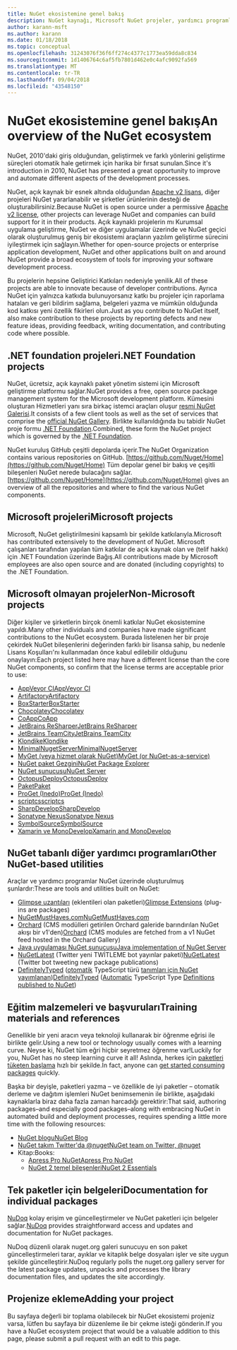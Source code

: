 ```yaml
---
title: NuGet ekosistemine genel bakış
description: NuGet kaynağı, Microsoft NuGet projeler, yardımcı programlar ve eğitim malzemeleri NuGet ekosisteminde kapsamlı kaynaklar.
author: karann-msft
ms.author: karann
ms.date: 01/18/2018
ms.topic: conceptual
ms.openlocfilehash: 31243076f36f6ff274c4377c1773ea59dda8c834
ms.sourcegitcommit: 1d1406764c6af5fb7801d462e0c4afc9092fa569
ms.translationtype: MT
ms.contentlocale: tr-TR
ms.lasthandoff: 09/04/2018
ms.locfileid: "43548150"
---
```

# <a name="an-overview-of-the-nuget-ecosystem"></a><span data-ttu-id="0c1fc-103">NuGet ekosistemine genel bakış</span><span class="sxs-lookup"><span data-stu-id="0c1fc-103">An overview of the NuGet ecosystem</span></span>

<span data-ttu-id="0c1fc-104">NuGet, 2010'daki giriş olduğundan, geliştirmek ve farklı yönlerini geliştirme süreçleri otomatik hale getirmek için harika bir fırsat sunulan.</span><span class="sxs-lookup"><span data-stu-id="0c1fc-104">Since it's introduction in 2010, NuGet has presented a great opportunity to improve and automate different aspects of the development processes.</span></span>

<span data-ttu-id="0c1fc-105">NuGet, açık kaynak bir esnek altında olduğundan [Apache v2 lisans](http://choosealicense.com/licenses/apache/), diğer projeleri NuGet yararlanabilir ve şirketler ürünlerinin desteği de oluşturabilirsiniz.</span><span class="sxs-lookup"><span data-stu-id="0c1fc-105">Because NuGet is open source under a permissive [Apache v2 license](http://choosealicense.com/licenses/apache/), other projects can leverage NuGet and companies can build support for it in their products.</span></span> <span data-ttu-id="0c1fc-106">Açık kaynaklı projelerin mı Kurumsal uygulama geliştirme, NuGet ve diğer uygulamalar üzerinde ve NuGet geçici olarak oluşturulmuş geniş bir ekosistemi araçların yazılım geliştirme sürecini iyileştirmek için sağlayın.</span><span class="sxs-lookup"><span data-stu-id="0c1fc-106">Whether for open-source projects or enterprise application development, NuGet and other applications built on and around NuGet provide a broad ecosystem of tools for improving your software development process.</span></span>

<span data-ttu-id="0c1fc-107">Bu projelerin hepsine Geliştirici Katkıları nedeniyle yenilik.</span><span class="sxs-lookup"><span data-stu-id="0c1fc-107">All of these projects are able to innovate because of developer contributions.</span></span> <span data-ttu-id="0c1fc-108">Ayrıca NuGet için yalnızca katkıda bulunuyorsanız katkı bu projeler için raporlama hataları ve geri bildirim sağlama, belgeleri yazma ve mümkün olduğunda kod katkısı yeni özellik fikirleri olun.</span><span class="sxs-lookup"><span data-stu-id="0c1fc-108">Just as you contribute to NuGet itself, also make contribution to these projects by reporting defects and new feature ideas, providing feedback, writing documentation, and contributing code where possible.</span></span>

## <a name="net-foundation-projects"></a><span data-ttu-id="0c1fc-109">.NET foundation projeleri</span><span class="sxs-lookup"><span data-stu-id="0c1fc-109">.NET Foundation projects</span></span>

<span data-ttu-id="0c1fc-110">NuGet, ücretsiz, açık kaynaklı paket yönetim sistemi için Microsoft geliştirme platformu sağlar.</span><span class="sxs-lookup"><span data-stu-id="0c1fc-110">NuGet provides a free, open source package management system for the Microsoft development platform.</span></span> <span data-ttu-id="0c1fc-111">Kümesini oluşturan Hizmetleri yanı sıra birkaç istemci araçları oluşur [resmi NuGet Galerisi](http://www.nuget.org).</span><span class="sxs-lookup"><span data-stu-id="0c1fc-111">It consists of a few client tools as well as the set of services that comprise the [official NuGet Gallery](http://www.nuget.org).</span></span> <span data-ttu-id="0c1fc-112">Birlikte kullanıldığında bu tabidir NuGet proje formu [.NET Foundation](http://www.dotnetfoundation.org/).</span><span class="sxs-lookup"><span data-stu-id="0c1fc-112">Combined, these form the NuGet project which is governed by the [.NET Foundation](http://www.dotnetfoundation.org/).</span></span>

<span data-ttu-id="0c1fc-113">NuGet kuruluş GitHub çeşitli depolarda içerir.</span><span class="sxs-lookup"><span data-stu-id="0c1fc-113">The NuGet Organization contains various repositories on GitHub.</span></span> <span data-ttu-id="0c1fc-114">[https://github.com/Nuget/Home](https://github.com/Nuget/Home) Tüm depolar genel bir bakış ve çeşitli bileşenleri NuGet nerede bulacağını sağlar.</span><span class="sxs-lookup"><span data-stu-id="0c1fc-114">[https://github.com/Nuget/Home](https://github.com/Nuget/Home) gives an overview of all the repositories and where to find the various NuGet components.</span></span>

## <a name="microsoft-projects"></a><span data-ttu-id="0c1fc-115">Microsoft projeleri</span><span class="sxs-lookup"><span data-stu-id="0c1fc-115">Microsoft projects</span></span>

<span data-ttu-id="0c1fc-116">Microsoft, NuGet geliştirilmesini kapsamlı bir şekilde katkılarıyla.</span><span class="sxs-lookup"><span data-stu-id="0c1fc-116">Microsoft has contributed extensively to the development of NuGet.</span></span> <span data-ttu-id="0c1fc-117">Microsoft çalışanları tarafından yapılan tüm katkılar de açık kaynak olan ve (telif hakkı) için .NET Foundation üzerinde Bağış.</span><span class="sxs-lookup"><span data-stu-id="0c1fc-117">All contributions made by Microsoft employees are also open source and are donated (including copyrights) to the .NET Foundation.</span></span>

## <a name="non-microsoft-projects"></a><span data-ttu-id="0c1fc-118">Microsoft olmayan projeler</span><span class="sxs-lookup"><span data-stu-id="0c1fc-118">Non-Microsoft projects</span></span>

<span data-ttu-id="0c1fc-119">Diğer kişiler ve şirketlerin birçok önemli katkılar NuGet ekosistemine yapıldı.</span><span class="sxs-lookup"><span data-stu-id="0c1fc-119">Many other individuals and companies have made significant contributions to the NuGet ecosystem.</span></span> <span data-ttu-id="0c1fc-120">Burada listelenen her bir proje çekirdek NuGet bileşenlerini değerinden farklı bir lisansa sahip, bu nedenle Lisans Koşulları'nı kullanmadan önce kabul edilebilir olduğunu onaylayın:</span><span class="sxs-lookup"><span data-stu-id="0c1fc-120">Each project listed here may have a different license than the core NuGet components, so confirm that the license terms are acceptable prior to use:</span></span>

- [<span data-ttu-id="0c1fc-121">AppVeyor CI</span><span class="sxs-lookup"><span data-stu-id="0c1fc-121">AppVeyor CI</span></span>](https://www.appveyor.com/)
- [<span data-ttu-id="0c1fc-122">Artifactory</span><span class="sxs-lookup"><span data-stu-id="0c1fc-122">Artifactory</span></span>](https://www.jfrog.com/artifactory/)
- [<span data-ttu-id="0c1fc-123">BoxStarter</span><span class="sxs-lookup"><span data-stu-id="0c1fc-123">BoxStarter</span></span>](http://boxstarter.org/)
- [<span data-ttu-id="0c1fc-124">Chocolatey</span><span class="sxs-lookup"><span data-stu-id="0c1fc-124">Chocolatey</span></span>](https://chocolatey.org/)
- [<span data-ttu-id="0c1fc-125">CoApp</span><span class="sxs-lookup"><span data-stu-id="0c1fc-125">CoApp</span></span>](http://coapp.org/)
- [<span data-ttu-id="0c1fc-126">JetBrains ReSharper</span><span class="sxs-lookup"><span data-stu-id="0c1fc-126">JetBrains ReSharper</span></span>](https://resharper-plugins.jetbrains.com/)
- [<span data-ttu-id="0c1fc-127">JetBrains TeamCity</span><span class="sxs-lookup"><span data-stu-id="0c1fc-127">JetBrains TeamCity</span></span>](https://www.jetbrains.com/teamcity/)
- [<span data-ttu-id="0c1fc-128">Klondike</span><span class="sxs-lookup"><span data-stu-id="0c1fc-128">Klondike</span></span>](https://github.com/themotleyfool/Klondike)
- [<span data-ttu-id="0c1fc-129">MinimalNugetServer</span><span class="sxs-lookup"><span data-stu-id="0c1fc-129">MinimalNugetServer</span></span>](https://github.com/TanukiSharp/MinimalNugetServer)
- [<span data-ttu-id="0c1fc-130">MyGet (veya hizmet olarak NuGet)</span><span class="sxs-lookup"><span data-stu-id="0c1fc-130">MyGet (or NuGet-as-a-service)</span></span>](http://www.myget.org/)
- [<span data-ttu-id="0c1fc-131">NuGet paket Gezgini</span><span class="sxs-lookup"><span data-stu-id="0c1fc-131">NuGet Package Explorer</span></span>](https://github.com/NuGetPackageExplorer/NuGetPackageExplorer)
- [<span data-ttu-id="0c1fc-132">NuGet sunucusu</span><span class="sxs-lookup"><span data-stu-id="0c1fc-132">NuGet Server</span></span>](http://nugetserver.net/)
- [<span data-ttu-id="0c1fc-133">OctopusDeploy</span><span class="sxs-lookup"><span data-stu-id="0c1fc-133">OctopusDeploy</span></span>](https://octopus.com/)
- [<span data-ttu-id="0c1fc-134">Paket</span><span class="sxs-lookup"><span data-stu-id="0c1fc-134">Paket</span></span>](https://fsprojects.github.io/Paket/)
- [<span data-ttu-id="0c1fc-135">ProGet (Inedo)</span><span class="sxs-lookup"><span data-stu-id="0c1fc-135">ProGet (Inedo)</span></span>](http://inedo.com/proget)
- [<span data-ttu-id="0c1fc-136">scriptcs</span><span class="sxs-lookup"><span data-stu-id="0c1fc-136">scriptcs</span></span>](http://scriptcs.net/)
- [<span data-ttu-id="0c1fc-137">SharpDevelop</span><span class="sxs-lookup"><span data-stu-id="0c1fc-137">SharpDevelop</span></span>](http://community.sharpdevelop.net/blogs/mattward/archive/2011/01/23/NuGetSupportInSharpDevelop.aspx)
- [<span data-ttu-id="0c1fc-138">Sonatype Nexus</span><span class="sxs-lookup"><span data-stu-id="0c1fc-138">Sonatype Nexus</span></span>](http://www.sonatype.com/nexus-repository-sonatype)
- [<span data-ttu-id="0c1fc-139">SymbolSource</span><span class="sxs-lookup"><span data-stu-id="0c1fc-139">SymbolSource</span></span>](http://www.symbolsource.org/Public)
- [<span data-ttu-id="0c1fc-140">Xamarin ve MonoDevelop</span><span class="sxs-lookup"><span data-stu-id="0c1fc-140">Xamarin and MonoDevelop</span></span>](https://github.com/mrward/monodevelop-nuget-addin)

## <a name="other-nuget-based-utilities"></a><span data-ttu-id="0c1fc-141">NuGet tabanlı diğer yardımcı programları</span><span class="sxs-lookup"><span data-stu-id="0c1fc-141">Other NuGet-based utilities</span></span>

<span data-ttu-id="0c1fc-142">Araçlar ve yardımcı programlar NuGet üzerinde oluşturulmuş şunlardır:</span><span class="sxs-lookup"><span data-stu-id="0c1fc-142">These are tools and utilities built on NuGet:</span></span>

- <span data-ttu-id="0c1fc-143">[Glimpse uzantıları](http://getglimpse.com/Packages) (eklentileri olan paketleri)</span><span class="sxs-lookup"><span data-stu-id="0c1fc-143">[Glimpse Extensions](http://getglimpse.com/Packages) (plug-ins are packages)</span></span>
- [<span data-ttu-id="0c1fc-144">NuGetMustHaves.com</span><span class="sxs-lookup"><span data-stu-id="0c1fc-144">NuGetMustHaves.com</span></span>](http://nugetmusthaves.com/)
- <span data-ttu-id="0c1fc-145">[Orchard](http://www.orchardproject.net/) (CMS modülleri getirilen Orchard galeride barındırılan NuGet akışı bir v1'den)</span><span class="sxs-lookup"><span data-stu-id="0c1fc-145">[Orchard](http://www.orchardproject.net/) (CMS modules are fetched from a v1 NuGet feed hosted in the Orchard Gallery)</span></span>
- [<span data-ttu-id="0c1fc-146">Java uygulaması NuGet sunucusu</span><span class="sxs-lookup"><span data-stu-id="0c1fc-146">Java implementation of NuGet Server</span></span>](http://jonnyzzz.com/blog/2012/03/07/nuget-server-in-pure-java/)
- <span data-ttu-id="0c1fc-147">[NuGetLatest](https://twitter.com/NuGetLatest) (Twitter yeni TWİTLEME bot yayınlar paketi)</span><span class="sxs-lookup"><span data-stu-id="0c1fc-147">[NuGetLatest](https://twitter.com/NuGetLatest) (Twitter bot tweeting new package publications)</span></span>
- <span data-ttu-id="0c1fc-148">[DefinitelyTyped](http://definitelytyped.org/) ([otomatik](https://github.com/DefinitelyTyped/NugetAutomation/) TypeScript türü [tanımları için NuGet yayımlanan](http://www.nuget.org/packages?q=DefinitelyTyped))</span><span class="sxs-lookup"><span data-stu-id="0c1fc-148">[DefinitelyTyped](http://definitelytyped.org/) ([Automatic](https://github.com/DefinitelyTyped/NugetAutomation/) TypeScript Type [Definitions published to NuGet](http://www.nuget.org/packages?q=DefinitelyTyped))</span></span>

## <a name="training-materials-and-references"></a><span data-ttu-id="0c1fc-149">Eğitim malzemeleri ve başvuruları</span><span class="sxs-lookup"><span data-stu-id="0c1fc-149">Training materials and references</span></span>

<span data-ttu-id="0c1fc-150">Genellikle bir yeni aracın veya teknoloji kullanarak bir öğrenme eğrisi ile birlikte gelir.</span><span class="sxs-lookup"><span data-stu-id="0c1fc-150">Using a new tool or technology usually comes with a learning curve.</span></span> <span data-ttu-id="0c1fc-151">Neyse ki, NuGet tüm eğri hiçbir seyretmez öğrenme var!</span><span class="sxs-lookup"><span data-stu-id="0c1fc-151">Luckily for you, NuGet has no steep learning curve it all!</span></span> <span data-ttu-id="0c1fc-152">Aslında, herkes için [paketleri tüketen başlama](../quickstart/use-a-package.md) hızlı bir şekilde.</span><span class="sxs-lookup"><span data-stu-id="0c1fc-152">In fact, anyone can [get started consuming packages](../quickstart/use-a-package.md) quickly.</span></span>

<span data-ttu-id="0c1fc-153">Başka bir deyişle, paketleri yazma – ve özellikle de iyi paketler – otomatik derleme ve dağıtım işlemleri NuGet benimsemenin ile birlikte, aşağıdaki kaynaklarla biraz daha fazla zaman harcadığı gerektirir:</span><span class="sxs-lookup"><span data-stu-id="0c1fc-153">That said, authoring packages–and especially good packages–along with  embracing NuGet in automated build and deployment processes, requires spending a little more time with the following resources:</span></span>

- [<span data-ttu-id="0c1fc-154">NuGet blogu</span><span class="sxs-lookup"><span data-stu-id="0c1fc-154">NuGet Blog</span></span>](http://blog.nuget.org/)
- [<span data-ttu-id="0c1fc-155">NuGet takım Twitter'da @nuget</span><span class="sxs-lookup"><span data-stu-id="0c1fc-155">NuGet team on Twitter, @nuget</span></span>](http://twitter.com/nuget)
- <span data-ttu-id="0c1fc-156">Kitap:</span><span class="sxs-lookup"><span data-stu-id="0c1fc-156">Books:</span></span>
  - [<span data-ttu-id="0c1fc-157">Apress Pro NuGet</span><span class="sxs-lookup"><span data-stu-id="0c1fc-157">Apress Pro NuGet</span></span>](http://bit.ly/ProNuGet)
  - [<span data-ttu-id="0c1fc-158">NuGet 2 temel bileşenleri</span><span class="sxs-lookup"><span data-stu-id="0c1fc-158">NuGet 2 Essentials</span></span>](http://www.amazon.com/NuGet-2-Essentials-Damir-Arh-ebook/dp/B00GTQD5M4)

## <a name="documentation-for-individual-packages"></a><span data-ttu-id="0c1fc-159">Tek paketler için belgeleri</span><span class="sxs-lookup"><span data-stu-id="0c1fc-159">Documentation for individual packages</span></span>

<span data-ttu-id="0c1fc-160">[NuDoq](http://nudoq.org) kolay erişim ve güncelleştirmeler ve NuGet paketleri için belgeler sağlar.</span><span class="sxs-lookup"><span data-stu-id="0c1fc-160">[NuDoq](http://nudoq.org) provides straightforward access and updates and documentation for NuGet packages.</span></span>

<span data-ttu-id="0c1fc-161">NuDoq düzenli olarak nuget.org galeri sunucuyu en son paket güncelleştirmeleri tarar, ayıklar ve kitaplık belge dosyaları işler ve site uygun şekilde güncelleştirir.</span><span class="sxs-lookup"><span data-stu-id="0c1fc-161">NuDoq regularly polls the nuget.org gallery server for the latest package updates, unpacks and processes the library documentation files, and updates the site accordingly.</span></span>

## <a name="adding-your-project"></a><span data-ttu-id="0c1fc-162">Projenize ekleme</span><span class="sxs-lookup"><span data-stu-id="0c1fc-162">Adding your project</span></span>

<span data-ttu-id="0c1fc-163">Bu sayfaya değerli bir toplama olabilecek bir NuGet ekosistemi projeniz varsa, lütfen bu sayfaya bir düzenleme ile bir çekme isteği gönderin.</span><span class="sxs-lookup"><span data-stu-id="0c1fc-163">If you have a NuGet ecosystem project that would be a valuable addition to this page, please  submit a pull request with an edit to this page.</span></span>
